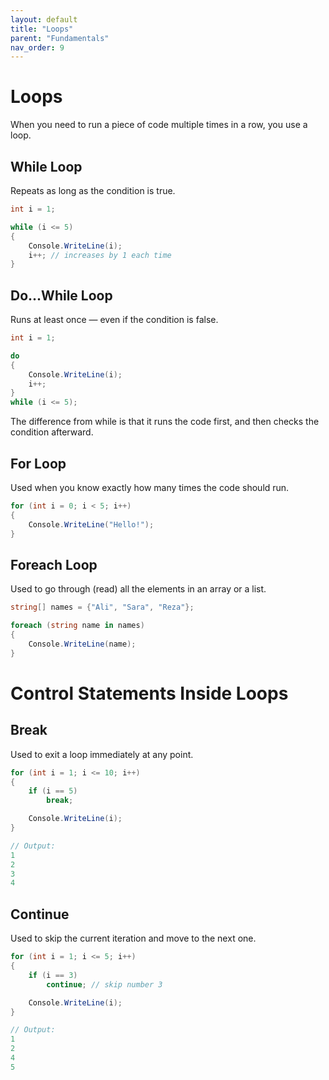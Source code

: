 ```yaml
---
layout: default
title: "Loops"
parent: "Fundamentals"
nav_order: 9
---
```


# Loops  
When you need to run a piece of code multiple times in a row, you use a loop.  

## While Loop  
Repeats as long as the condition is true.  

```csharp
int i = 1;

while (i <= 5)
{
    Console.WriteLine(i);
    i++; // increases by 1 each time
}
```

## Do...While Loop
Runs at least once — even if the condition is false.

```csharp
int i = 1;

do
{
    Console.WriteLine(i);
    i++;
}
while (i <= 5);
```
The difference from while is that it runs the code first, and then checks the condition afterward.

## For Loop  
Used when you know exactly how many times the code should run. 

```csharp
for (int i = 0; i < 5; i++)
{
    Console.WriteLine("Hello!");
}
```

## Foreach Loop  
Used to go through (read) all the elements in an array or a list.

```csharp
string[] names = {"Ali", "Sara", "Reza"};

foreach (string name in names)
{
    Console.WriteLine(name);
}
```

# Control Statements Inside Loops  

## Break  
Used to exit a loop immediately at any point.

```csharp
for (int i = 1; i <= 10; i++)
{
    if (i == 5)
        break;

    Console.WriteLine(i);
}

// Output:
1  
2  
3  
4
```

## Continue  
Used to skip the current iteration and move to the next one.  

```csharp
for (int i = 1; i <= 5; i++)
{
    if (i == 3)
        continue; // skip number 3

    Console.WriteLine(i);
}

// Output:
1  
2  
4  
5
```